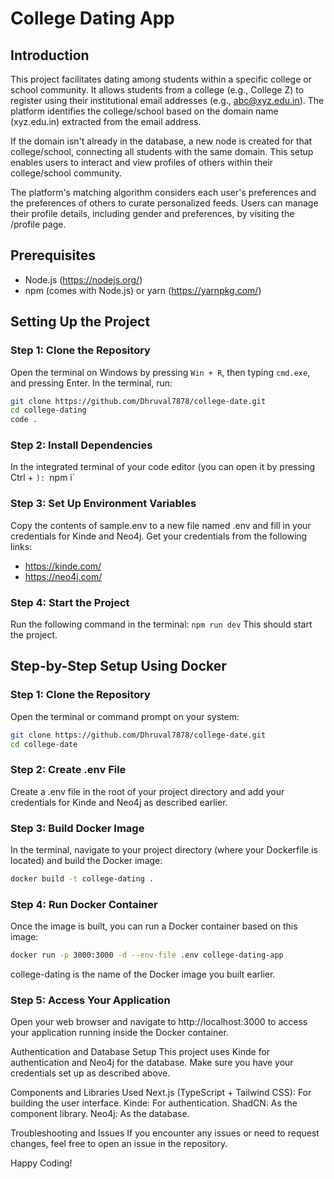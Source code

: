 # College Dating App

## Introduction
This project facilitates dating among students within a specific college or school community. It allows students from a college (e.g., College Z) to register using their institutional email addresses (e.g., abc@xyz.edu.in). The platform identifies the college/school based on the domain name (xyz.edu.in) extracted from the email address.

If the domain isn't already in the database, a new node is created for that college/school, connecting all students with the same domain. This setup enables users to interact and view profiles of others within their college/school community.

The platform's matching algorithm considers each user's preferences and the preferences of others to curate personalized feeds. Users can manage their profile details, including gender and preferences, by visiting the /profile page.

## Prerequisites
- Node.js (https://nodejs.org/)
- npm (comes with Node.js) or yarn (https://yarnpkg.com/)

## Setting Up the Project

### Step 1: Clone the Repository
Open the terminal on Windows by pressing `Win + R`, then typing `cmd.exe`, and pressing Enter. In the terminal, run:
```sh
git clone https://github.com/Dhruval7878/college-date.git
cd college-dating
code .
```
### Step 2: Install Dependencies
In the integrated terminal of your code editor (you can open it by pressing Ctrl + `):
`npm i`

### Step 3: Set Up Environment Variables
Copy the contents of sample.env to a new file named .env and fill in your credentials for Kinde and Neo4j. Get your credentials from the following links:
- https://kinde.com/
- https://neo4j.com/

### Step 4: Start the Project
Run the following command in the terminal:
`npm run dev`
This should start the project.


## Step-by-Step Setup Using Docker
### Step 1: Clone the Repository
Open the terminal or command prompt on your system:

```sh
git clone https://github.com/Dhruval7878/college-date.git
cd college-date
```

### Step 2: Create .env File
Create a .env file in the root of your project directory and add your credentials for Kinde and Neo4j as described earlier.

### Step 3: Build Docker Image
In the terminal, navigate to your project directory (where your Dockerfile is located) and build the Docker image:

```sh
docker build -t college-dating .
```

### Step 4: Run Docker Container
Once the image is built, you can run a Docker container based on this image:

```sh
docker run -p 3000:3000 -d --env-file .env college-dating-app
```
college-dating is the name of the Docker image you built earlier.

### Step 5: Access Your Application
Open your web browser and navigate to http://localhost:3000 to access your application running inside the Docker container.

Authentication and Database Setup
This project uses Kinde for authentication and Neo4j for the database. Make sure you have your credentials set up as described above.

Components and Libraries Used
Next.js (TypeScript + Tailwind CSS): For building the user interface.
Kinde: For authentication.
ShadCN: As the component library.
Neo4j: As the database.

Troubleshooting and Issues
If you encounter any issues or need to request changes, feel free to open an issue in the repository.

Happy Coding!